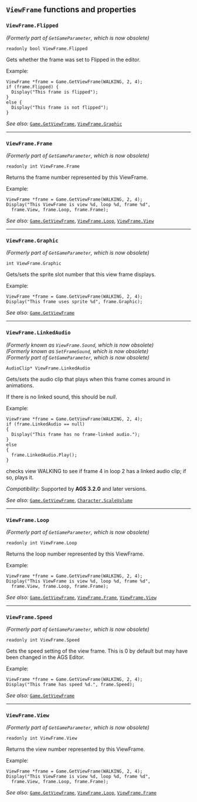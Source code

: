 ## `ViewFrame` functions and properties

### `ViewFrame.Flipped`

*(Formerly part of `GetGameParameter`, which is now obsolete)*

    readonly bool ViewFrame.Flipped

Gets whether the frame was set to Flipped in the editor.

Example:

    ViewFrame *frame = Game.GetViewFrame(WALKING, 2, 4);
    if (frame.Flipped) {
      Display("This frame is flipped");
    }
    else {
      Display("This frame is not flipped");
    }

*See also:* [`Game.GetViewFrame`](Game#gamegetviewframe),
[`ViewFrame.Graphic`](ViewFrame#viewframegraphic)

---

### `ViewFrame.Frame`

*(Formerly part of `GetGameParameter`, which is now obsolete)*

    readonly int ViewFrame.Frame

Returns the frame number represented by this ViewFrame.

Example:

    ViewFrame *frame = Game.GetViewFrame(WALKING, 2, 4);
    Display("This ViewFrame is view %d, loop %d, frame %d",
      frame.View, frame.Loop, frame.Frame);

*See also:* [`Game.GetViewFrame`](Game#gamegetviewframe),
[`ViewFrame.Loop`](ViewFrame#viewframeloop),
[`ViewFrame.View`](ViewFrame#viewframeview)

---

### `ViewFrame.Graphic`

*(Formerly part of `GetGameParameter`, which is now obsolete)*

    int ViewFrame.Graphic

Gets/sets the sprite slot number that this view frame displays.

Example:

    ViewFrame *frame = Game.GetViewFrame(WALKING, 2, 4);
    Display("This frame uses sprite %d", frame.Graphic);

*See also:* [`Game.GetViewFrame`](Game#gamegetviewframe)

---

### `ViewFrame.LinkedAudio`

*(Formerly known as `ViewFrame.Sound`, which is now obsolete)*<br>
*(Formerly known as `SetFrameSound`, which is now obsolete)*<br>
*(Formerly part of `GetGameParameter`, which is now obsolete)*

    AudioClip* ViewFrame.LinkedAudio

Gets/sets the audio clip that plays when this frame comes around in
animations.

If there is no linked sound, this should be *null*.

Example:

    ViewFrame *frame = Game.GetViewFrame(WALKING, 2, 4);
    if (frame.LinkedAudio == null)
    {
      Display("This frame has no frame-linked audio.");
    }
    else
    {
      frame.LinkedAudio.Play();
    }

checks view WALKING to see if frame 4 in loop 2 has a linked audio clip;
if so, plays it.

*Compatibility:* Supported by **AGS 3.2.0** and later versions.

*See also:* [`Game.GetViewFrame`](Game#gamegetviewframe), [`Character.ScaleVolume`](Character#characterscalevolume)

---

### `ViewFrame.Loop`

*(Formerly part of `GetGameParameter`, which is now obsolete)*

    readonly int ViewFrame.Loop

Returns the loop number represented by this ViewFrame.

Example:

    ViewFrame *frame = Game.GetViewFrame(WALKING, 2, 4);
    Display("This ViewFrame is view %d, loop %d, frame %d",
      frame.View, frame.Loop, frame.Frame);

*See also:* [`Game.GetViewFrame`](Game#gamegetviewframe),
[`ViewFrame.Frame`](ViewFrame#viewframeframe),
[`ViewFrame.View`](ViewFrame#viewframeview)

---

### `ViewFrame.Speed`

*(Formerly part of `GetGameParameter`, which is now obsolete)*

    readonly int ViewFrame.Speed

Gets the speed setting of the view frame. This is 0 by default but may
have been changed in the AGS Editor.

Example:

    ViewFrame *frame = Game.GetViewFrame(WALKING, 2, 4);
    Display("This frame has speed %d.", frame.Speed);

*See also:* [`Game.GetViewFrame`](Game#gamegetviewframe)

---

### `ViewFrame.View`

*(Formerly part of `GetGameParameter`, which is now obsolete)*

    readonly int ViewFrame.View

Returns the view number represented by this ViewFrame.

Example:

    ViewFrame *frame = Game.GetViewFrame(WALKING, 2, 4);
    Display("This ViewFrame is view %d, loop %d, frame %d",
      frame.View, frame.Loop, frame.Frame);

*See also:* [`Game.GetViewFrame`](Game#gamegetviewframe),
[`ViewFrame.Loop`](ViewFrame#viewframeloop),
[`ViewFrame.Frame`](ViewFrame#viewframeframe)

